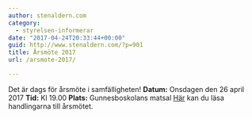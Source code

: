 ```yaml
---
author: stenaldern.com
category:
  - styrelsen-informerar
date: "2017-04-24T20:33:44+00:00"
guid: http://www.stenaldern.com/?p=901
title: Årsmöte 2017
url: /arsmote-2017/

---
```

Det är dags för årsmöte i samfälligheten!
**Datum:** Onsdagen den 26 april 2017
**Tid:** Kl 19.00
**Plats:** Gunnesboskolans matsal
[Här](/wp-content/uploads/2017/04/handlingar_arstamma_2017.pdf "Handlingar") kan du läsa handlingarna till årsmötet.
